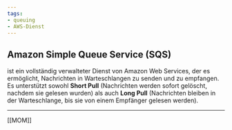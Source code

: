 ```yaml
---
tags:
- queuing
- AWS-Dienst
---
```


## Amazon Simple Queue Service (SQS)
ist ein vollständig verwalteter Dienst von Amazon Web Services, der es ermöglicht, Nachrichten in Warteschlangen zu senden und zu empfangen. 
Es unterstützt sowohl **Short Pull** (Nachrichten werden sofort gelöscht, nachdem sie gelesen wurden) als auch **Long Pull** (Nachrichten bleiben in der Warteschlange, bis sie von einem Empfänger gelesen werden).

---
[[MOM]]